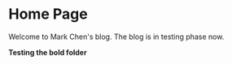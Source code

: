 # Home Page

Welcome to Mark Chen's blog. The blog is in testing phase now.

**Testing the bold folder**

